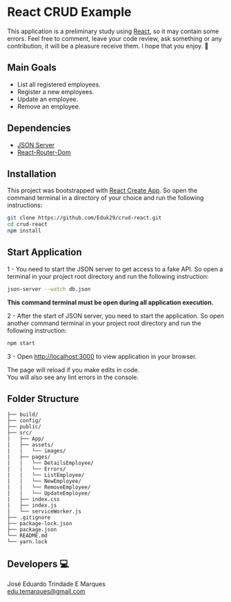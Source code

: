 # React CRUD Example

This application is a preliminary study using [React](https://reactjs.org/), so it may contain some errors. Feel free to comment, leave your code review, ask something or any contribution, it will be a pleasure receive them. I hope that you enjoy. :metal:

## Main Goals
- List all registered employees.
- Register a new employees.
- Update an employee.
- Remove an employee.

## Dependencies
- [JSON Server](https://github.com/typicode/json-server)
- [React-Router-Dom](https://github.com/ReactTraining/react-router/tree/master/packages/react-router-dom)

## Installation
This project was bootstrapped with [React Create App](https://github.com/facebook/create-react-app). So open the command terminal in a directory of your choice and run the following instructions: 
```bash
git clone https://github.com/Eduk29/crud-react.git
cd crud-react
npm install
```

## Start Application

1 - You need to start the JSON server to get access to a fake API. So open a terminal in your project root directory and run the following instruction:
```bash 
json-server --watch db.json
```
**This command terminal must be open during all application execution.**

2 - After the start of JSON server, you need to start the application. So open another command terminal in your project root directory and run the following instruction:
```bash
npm start
```
3 - Open [http://localhost:3000](http://localhost:3000) to view application in your browser.

The page will reload if you make edits in code.  
You will also see any lint errors in the console.

## Folder Structure
    ├── build/
    ├── config/
    ├── public/
    ├── src/
    |   ├── App/
    |   ├── assets/
    |   |   └── images/
    |   ├── pages/
    |   |   └── DetailsEmployee/
    |   |   └── Errors/
    |   |   └── ListEmployee/
    |   |   └── NewEmployee/
    |   |   └── RemoveEmployee/
    |   |   └── UpdateEmployee/
    |   ├── index.css
    |   ├── index.js
    |   └── serviceWorker.js
    ├── .gitignore
    ├── package-lock.json
    ├── package.json
    └── README.md
    └── yarn.lock

## Developers :computer:

José Eduardo Trindade E Marques  
edu.temarques@gmail.com
